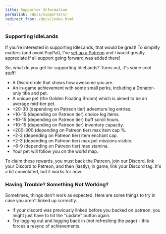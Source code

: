 ```yaml
---
title: Supporter Information
permalink: /docs/supporters/
redirect_from: /docs/index.html
---
```


### Supporting IdleLands

If you're interested in supporting IdleLands, that would be great! To simplify matters (and avoid PayPal), I've <a href="https://www.patreon.com/seiyria" target="_blank">set up a Patreon</a> and I would greatly appreciate if all support going forward was added there!

So, what do you get for supporting IdleLands? Turns out, it's some cool stuff!

* A Discord role that shows how awesome you are.
* An in-game achievement with some small perks, including a Donator-only title and pet.
* A unique pet (the Golden Floating Broom) which is aimed to be an average mid-tier pet.
* +20-30 (depending on Patreon tier) adventure log entries.
* +10-15 (depending on Patreon tier) choice log items.
* +10-15 (depending on Patreon tier) buff scroll hours.
* +10-15 (depending on Patreon tier) inventory capacity.
* +200-300 (depending on Patreon tier) max item cap %.
* +2-3 (depending on Patreon tier) item enchant cap.
* +2-3 (depending on Patreon tier) max pet missions visible.
* +6-9 (depending on Patreon tier) max stamina.
* Your pet will follow you on the world map.

To claim these rewards, you must back the Patreon, join our Discord, link your Discord to Patreon, and then (lastly), in game, link your Discord tag. It's a bit convoluted, but it works for now.

### Having Trouble? Something Not Working?

Sometimes, things don't work as expected. Here are some things to try in case you aren't linked up correctly.

* If your discord was previously linked before you backed on patreon, you might just have to hit the "update" button again.
* Try logging out and logging back in (not refreshing the page) - this forces a resync of achievements.
